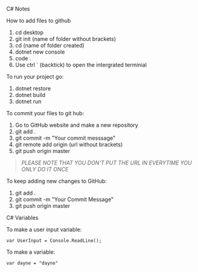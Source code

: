 C# Notes

How to add files to github
1. cd desktop
2. git init (name of folder without brackets)
3. cd (name of folder created)
4. dotnet new console
5. code .
6. Use ctrl ` (backtick) to open the intergrated terminial

To run your project go:
1. dotnet restore
2. dotnet build
3. dotnet run

To commit your files to git hub:
1. Go to GitHub website and make a new repository
2. git add .
3. git commit -m "Your commit messsage"
4. git remote add origin (url without brackets)
5. git push origin master

>*PLEASE NOTE THAT YOU DON'T PUT THE URL IN EVERYTIME YOU ONLY DO IT ONCE*

To keep adding new changes to GitHub:
1. git add .
2. git commit -m "Your Commit Message"
3. git push origin master

C# Variables

To make a user input variable:
```
var UserInput = Console.ReadLine();
```

To make a variable:
```
var dayne = "dayne"
```